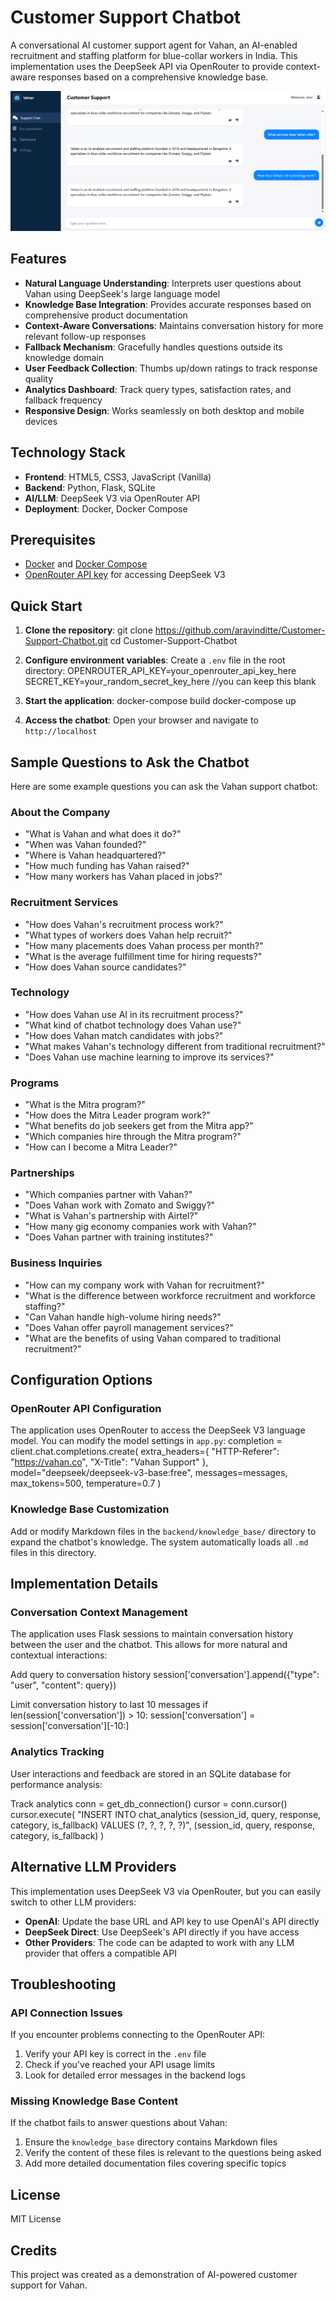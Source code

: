 # Customer Support Chatbot

A conversational AI customer support agent for Vahan, an AI-enabled recruitment and staffing platform for blue-collar workers in India. This implementation uses the DeepSeek API via OpenRouter to provide context-aware responses based on a comprehensive knowledge base.

![Vahan Support Chatbot](demo.png)

## Features

- **Natural Language Understanding**: Interprets user questions about Vahan using DeepSeek's large language model
- **Knowledge Base Integration**: Provides accurate responses based on comprehensive product documentation
- **Context-Aware Conversations**: Maintains conversation history for more relevant follow-up responses
- **Fallback Mechanism**: Gracefully handles questions outside its knowledge domain
- **User Feedback Collection**: Thumbs up/down ratings to track response quality
- **Analytics Dashboard**: Track query types, satisfaction rates, and fallback frequency
- **Responsive Design**: Works seamlessly on both desktop and mobile devices

## Technology Stack

- **Frontend**: HTML5, CSS3, JavaScript (Vanilla)
- **Backend**: Python, Flask, SQLite
- **AI/LLM**: DeepSeek V3 via OpenRouter API
- **Deployment**: Docker, Docker Compose

## Prerequisites

- [Docker](https://www.docker.com/get-started) and [Docker Compose](https://docs.docker.com/compose/install/)
- [OpenRouter API key](https://openrouter.ai/) for accessing DeepSeek V3

## Quick Start

1. **Clone the repository**:
   git clone https://github.com/aravinditte/Customer-Support-Chatbot.git
   cd Customer-Support-Chatbot

2. **Configure environment variables**:
Create a `.env` file in the root directory:
   OPENROUTER_API_KEY=your_openrouter_api_key_here
   SECRET_KEY=your_random_secret_key_here  //you can keep this blank


3. **Start the application**:
   docker-compose build
   docker-compose up

4. **Access the chatbot**:
Open your browser and navigate to `http://localhost`


## Sample Questions to Ask the Chatbot

Here are some example questions you can ask the Vahan support chatbot:

### About the Company
- "What is Vahan and what does it do?"
- "When was Vahan founded?"
- "Where is Vahan headquartered?"
- "How much funding has Vahan raised?"
- "How many workers has Vahan placed in jobs?"

### Recruitment Services
- "How does Vahan's recruitment process work?"
- "What types of workers does Vahan help recruit?"
- "How many placements does Vahan process per month?"
- "What is the average fulfillment time for hiring requests?"
- "How does Vahan source candidates?"

### Technology
- "How does Vahan use AI in its recruitment process?"
- "What kind of chatbot technology does Vahan use?"
- "How does Vahan match candidates with jobs?"
- "What makes Vahan's technology different from traditional recruitment?"
- "Does Vahan use machine learning to improve its services?"

### Programs
- "What is the Mitra program?"
- "How does the Mitra Leader program work?"
- "What benefits do job seekers get from the Mitra app?"
- "Which companies hire through the Mitra program?"
- "How can I become a Mitra Leader?"

### Partnerships
- "Which companies partner with Vahan?"
- "Does Vahan work with Zomato and Swiggy?"
- "What is Vahan's partnership with Airtel?"
- "How many gig economy companies work with Vahan?"
- "Does Vahan partner with training institutes?"

### Business Inquiries
- "How can my company work with Vahan for recruitment?"
- "What is the difference between workforce recruitment and workforce staffing?"
- "Can Vahan handle high-volume hiring needs?"
- "Does Vahan offer payroll management services?"
- "What are the benefits of using Vahan compared to traditional recruitment?"

## Configuration Options

### OpenRouter API Configuration

The application uses OpenRouter to access the DeepSeek V3 language model. You can modify the model settings in `app.py`:
   completion = client.chat.completions.create(
   extra_headers={
   "HTTP-Referer": "https://vahan.co",
   "X-Title": "Vahan Support"
   },
   model="deepseek/deepseek-v3-base:free",
   messages=messages,
   max_tokens=500,
   temperature=0.7
   )


### Knowledge Base Customization

Add or modify Markdown files in the `backend/knowledge_base/` directory to expand the chatbot's knowledge. The system automatically loads all `.md` files in this directory.

## Implementation Details

### Conversation Context Management

The application uses Flask sessions to maintain conversation history between the user and the chatbot. This allows for more natural and contextual interactions:

   Add query to conversation history
   session['conversation'].append({"type": "user", "content": query})

   Limit conversation history to last 10 messages
   if len(session['conversation']) > 10:
   session['conversation'] = session['conversation'][-10:]


### Analytics Tracking

User interactions and feedback are stored in an SQLite database for performance analysis:

   Track analytics
      conn = get_db_connection()
      cursor = conn.cursor()
      cursor.execute(
      "INSERT INTO chat_analytics (session_id, query, response, category, is_fallback) VALUES (?, ?, ?, ?, ?)",
      (session_id, query, response, category, is_fallback)
      )


## Alternative LLM Providers

This implementation uses DeepSeek V3 via OpenRouter, but you can easily switch to other LLM providers:

- **OpenAI**: Update the base URL and API key to use OpenAI's API directly
- **DeepSeek Direct**: Use DeepSeek's API directly if you have access
- **Other Providers**: The code can be adapted to work with any LLM provider that offers a compatible API

## Troubleshooting

### API Connection Issues

If you encounter problems connecting to the OpenRouter API:

1. Verify your API key is correct in the `.env` file
2. Check if you've reached your API usage limits
3. Look for detailed error messages in the backend logs

### Missing Knowledge Base Content

If the chatbot fails to answer questions about Vahan:

1. Ensure the `knowledge_base` directory contains Markdown files
2. Verify the content of these files is relevant to the questions being asked
3. Add more detailed documentation files covering specific topics

## License

MIT License

## Credits

This project was created as a demonstration of AI-powered customer support for Vahan.

